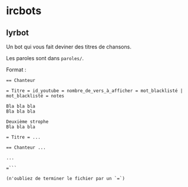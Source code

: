 # ircbots

lyrbot
------

Un bot qui vous fait deviner des titres de chansons.

Les paroles sont dans `paroles/`.

Format :

```
== Chanteur

= Titre = id_youtube = nombre_de_vers_à_afficher = mot_blacklisté | mot_blacklisté = notes

Bla bla bla
Bla bla bla

Deuxième strophe
Bla bla bla

= Titre = ...

== Chanteur ...

...

=```

(n'oubliez de terminer le fichier par un `=`)
